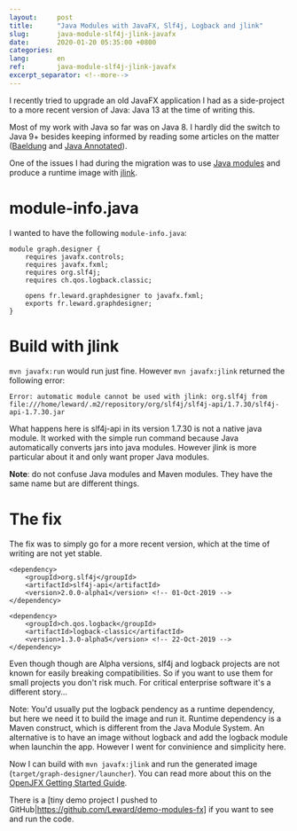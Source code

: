 ```yaml
---
layout:     post
title:      "Java Modules with JavaFX, Slf4j, Logback and jlink"
slug:       java-module-slf4j-jlink-javafx
date:       2020-01-20 05:35:00 +0800
categories:
lang:       en
ref:        java-module-slf4j-jlink-javafx
excerpt_separator: <!--more-->
---
```


I recently tried to upgrade an old JavaFX application I had as a side-project to a more recent version of Java: Java 13 at the time of writing this.

Most of my work with Java so far was on Java 8. I hardly did the switch to Java 9+ besides keeping informed by reading some articles on the matter ([Baeldung](https://www.baeldung.com/) and [Java Annotated](https://blog.jetbrains.com/idea/tag/java-annotated/)). 

One of the issues I had during the migration was to use [Java modules](https://blog.codefx.org/java/java-module-system-tutorial/) and produce a runtime image with [jlink](https://docs.oracle.com/en/java/javase/11/tools/jlink.html).

<!--more-->

# module-info.java

I wanted to have the following `module-info.java`:

    module graph.designer {
        requires javafx.controls;
        requires javafx.fxml;
        requires org.slf4j;
        requires ch.qos.logback.classic;
    
        opens fr.leward.graphdesigner to javafx.fxml;
        exports fr.leward.graphdesigner;
    }

# Build with jlink

`mvn javafx:run` would run just fine. However `mvn javafx:jlink` returned the following error: 

    Error: automatic module cannot be used with jlink: org.slf4j from file:///home/leward/.m2/repository/org/slf4j/slf4j-api/1.7.30/slf4j-api-1.7.30.jar

What happens here is slf4j-api in its version 1.7.30 is not a native java module. It worked with the simple run command because Java automatically converts jars into java modules. However jlink is more particular about it and only want proper Java modules.

**Note**: do not confuse Java modules and Maven modules. They have the same name but are different things. 

# The fix

The fix was to simply go for a more recent version, which at the time of writing are not yet stable. 

    <dependency>
        <groupId>org.slf4j</groupId>
        <artifactId>slf4j-api</artifactId>
        <version>2.0.0-alpha1</version> <!-- 01-Oct-2019 -->
    </dependency>
    
    <dependency>
        <groupId>ch.qos.logback</groupId>
        <artifactId>logback-classic</artifactId>
        <version>1.3.0-alpha5</version> <!-- 22-Oct-2019 -->
    </dependency>

Even though though are Alpha versions, slf4j and logback projects are not known for easily breaking compatibilities. So if you want to use them for small projects you don't risk much. For critical enterprise software it's a different story... 

Note: You'd usually put the logback pendency as a runtime dependency, but here we need it to build the image and run it. Runtime dependency is a Maven construct, which is different from the Java Module System. An alternative is to have an image without logback and add the logback module when launchin the app. However I went for convinience and simplicity here.

Now I can build with `mvn javafx:jlink` and run the generated image (`target/graph-designer/launcher`). You can read more about this on the [OpenJFX Getting Started Guide](https://openjfx.io/openjfx-docs/#modular).

There is a [tiny demo project I pushed to GitHub|https://github.com/Leward/demo-modules-fx] if you want to see and run the code.